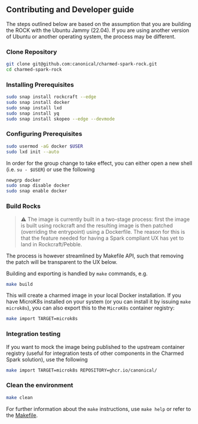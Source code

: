 ## Contributing and Developer guide

The steps outlined below are based on the assumption that you are building the ROCK with the Ubuntu Jammy (22.04).  If you are using another version of Ubuntu or another operating system, the process may be different.

### Clone Repository
```bash
git clone git@github.com:canonical/charmed-spark-rock.git
cd charmed-spark-rock
```

### Installing Prerequisites
```bash
sudo snap install rockcraft --edge
sudo snap install docker
sudo snap install lxd
sudo snap install yq
sudo snap install skopeo --edge --devmode
```

### Configuring Prerequisites
```bash
sudo usermod -aG docker $USER 
sudo lxd init --auto
```

In order for the group change to take effect, you can either open a new shell (i.e. `su - $USER`) or use the following

```bash
newgrp docker
sudo snap disable docker
sudo snap enable docker
```

### Build Rocks

> :warning: The image is currently built in a two-stage process: first the image is built using rockcraft and the resulting image is then patched (overriding the entrypoint) using a Dockerfile. The reason for this is that the feature needed for having a Spark compliant UX has yet to land in Rockcraft/Pebble.

The process is however streamlined by Makefile API, such that removing the patch will be transparent to the UX below.

Building and exporting is handled by `make` commands, e.g. 

```bash
make build
```

This will create a charmed image in your local Docker installation. If you have MicroK8s installed on your system (or you can install it by issuing `make microk8s`), you can also export this to the `MicroK8s` container registry:

```bash
make import TARGET=microk8s
```

### Integration testing

If you want to mock the image being published to the upstream container registry (useful for integration tests of other components in the Charmed Spark solution), use the following

```bash
make import TARGET=microk8s REPOSITORY=ghcr.io/canonical/
```

### Clean the environment

```bash
make clean
```

For further information about the `make` instructions, use `make help` or refer to the [Makefile](./Makefile).
